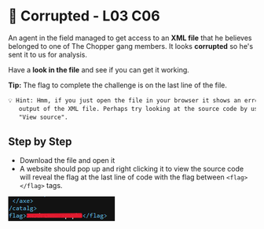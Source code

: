 # 👹 Corrupted - L03 C06

An agent in the field managed to get access to an **XML file** that he believes belonged to one of The Chopper gang members. It looks **corrupted** so he's sent it to us for analysis.

Have a **look in the file** and see if you can get it working.

**Tip:** The flag to complete the challenge is on the last line of the file.

```txt
💡 Hint: Hmm, if you just open the file in your browser it shows an error. But maybe you don't need to actually see the
   output of the XML file. Perhaps try looking at the source code by using Developer Tools or right-clicking and selecting
   "View source".
```

## Step by Step

- Download the file and open it
- A website should pop up and right clicking it to view the source code will reveal the flag at the last line of code with the flag between `<flag> </flag>` tags.

![picture of the last line](/assets/corrupted1.png)
